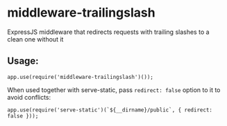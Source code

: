 middleware-trailingslash
========================

ExpressJS middleware that redirects requests with trailing slashes to a clean one without it

## Usage:

```
app.use(require('middleware-trailingslash')());
```

When used together with serve-static, pass `redirect: false` option to it to avoid conflicts:

```
app.use(require('serve-static')(`${__dirname}/public`, { redirect: false }));
```
